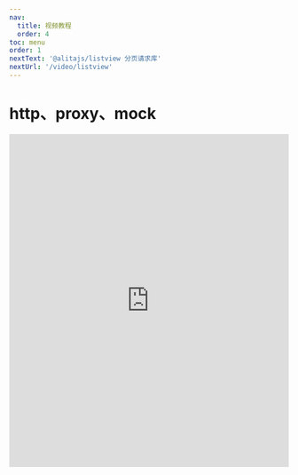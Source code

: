 ```yaml
---
nav:
  title: 视频教程
  order: 4
toc: menu
order: 1
nextText: '@alitajs/listview 分页请求库'
nextUrl: '/video/listview'
---
```


# http、proxy、mock

<iframe src="https://player.bilibili.com/player.html?aid=376989388&bvid=BV1Ao4y1S7k7&cid=377307216&page=1&high_quality=1&danmaku=1" scrolling="no" border="0" frameborder="no" framespacing="0" allowfullscreen="true" style="width:100%;height:600px"></iframe>
